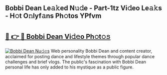 ## Bobbi Dean Le𝚊𝚔ed N𝚞𝚍e - Part-1tz Vi𝚍eo Le𝚊𝚔s - H𝚘t O𝚗lyf𝚊ns Ph𝚘tos YPfvm

# <h2><a href="http://hf8gqt.feru.top/?c=Bobbi+Dean">🔗 👉 🔴 Bobbi Dean Vi𝚍𝚎o Ph𝚘t𝚘𝚜</a></h2>

[![Bobbi Dean Nu𝚍𝚎s](https://i.imgur.com/0TWrTi3.gif)](http://hf8gqt.feru.top/?c=Bobbi+Dean)
Web personality Bobbi Dean and content creator, acclaimed for posting dance and lifestyle themes through popular dance challenges and brief vlogs. The public's fascination with Bobbi Dean personal life has only added to his mystique as a public figure. 
